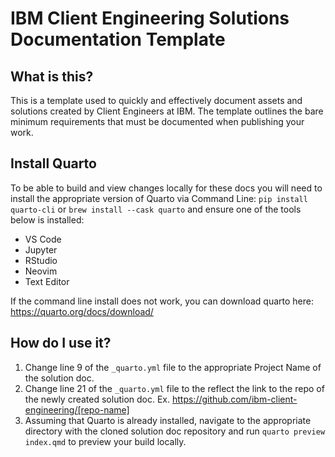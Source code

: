 # IBM Client Engineering Solutions Documentation Template

## What is this?
This is a template used to quickly and effectively document assets and solutions created by Client Engineers at IBM. The template outlines the bare minimum requirements that must be documented when publishing your work.

## Install Quarto
To be able to build and view changes locally for these docs you will need to install the appropriate version of Quarto via Command Line: 
`pip install quarto-cli` or `brew install --cask quarto` and ensure one of the tools below is installed:
* VS Code
* Jupyter
* RStudio
* Neovim
* Text Editor

If the command line install does not work, you can download quarto here: https://quarto.org/docs/download/

## How do I use it?
1. Change line 9 of the `_quarto.yml` file to the appropriate Project Name of the solution doc.
2. Change line 21 of the `_quarto.yml` file to the reflect the link to the repo of the newly created solution doc. Ex. https://github.com/ibm-client-engineering/[repo-name]
3. Assuming that Quarto is already installed, navigate to the appropriate directory with the cloned solution doc repository and run `quarto preview index.qmd` to preview your build locally.
